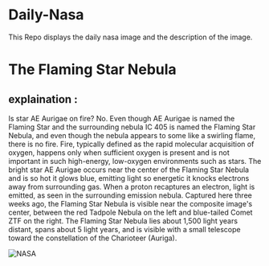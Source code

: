 # Daily-Nasa

This Repo displays the daily nasa image and the description of the image.

<!--NASA-->
# The Flaming Star Nebula
## explaination :

Is star AE Aurigae on fire? No.  Even though AE Aurigae is named the Flaming Star and the surrounding nebula IC 405 is named the Flaming Star Nebula, and even though the nebula appears to some like a swirling flame, there is no fire.  Fire, typically defined as the rapid molecular acquisition of oxygen, happens only when sufficient oxygen is present and is not important in such high-energy, low-oxygen environments such as stars.  The bright star AE Aurigae occurs near the center of the Flaming Star Nebula and is so hot it glows blue, emitting light so energetic it knocks electrons away from surrounding gas. When a proton recaptures an electron, light is emitted, as seen in the surrounding emission nebula.  Captured here three weeks ago, the Flaming Star Nebula is visible near the composite image's center, between the red Tadpole Nebula on the left and blue-tailed Comet ZTF on the right.  The Flaming Star Nebula lies about 1,500 light years distant, spans about 5 light years, and is visible with a small telescope toward the constellation of the Charioteer (Auriga).

![NASA](https://apod.nasa.gov/apod/image/2303/FlamingStarComet_Roell_1080.jpg)
<!--/NASA-->